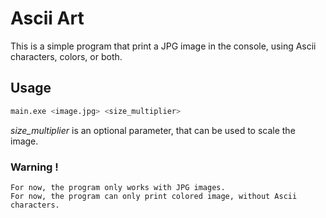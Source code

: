 # Ascii Art

This is a simple program that print a JPG image in the console, using Ascii characters, colors, or both.

## Usage

```bash
main.exe <image.jpg> <size_multiplier>  
```

_size_multiplier_ is an optional parameter, that can be used to scale the image.

### Warning !
    For now, the program only works with JPG images.
    For now, the program can only print colored image, without Ascii characters.